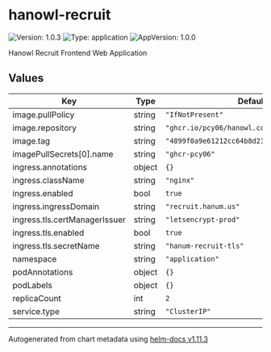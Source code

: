# hanowl-recruit

![Version: 1.0.3](https://img.shields.io/badge/Version-1.0.3-informational?style=flat-square) ![Type: application](https://img.shields.io/badge/Type-application-informational?style=flat-square) ![AppVersion: 1.0.0](https://img.shields.io/badge/AppVersion-1.0.0-informational?style=flat-square)

Hanowl Recruit Frontend Web Application

## Values

| Key | Type | Default | Description |
|-----|------|---------|-------------|
| image.pullPolicy | string | `"IfNotPresent"` |  |
| image.repository | string | `"ghcr.io/pcy06/hanowl.com"` |  |
| image.tag | string | `"4899f0a9e61212cc64b8d2113d3d546b5f58ec35"` |  |
| imagePullSecrets[0].name | string | `"ghcr-pcy06"` |  |
| ingress.annotations | object | `{}` |  |
| ingress.className | string | `"nginx"` |  |
| ingress.enabled | bool | `true` |  |
| ingress.ingressDomain | string | `"recruit.hanum.us"` |  |
| ingress.tls.certManagerIssuer | string | `"letsencrypt-prod"` |  |
| ingress.tls.enabled | bool | `true` |  |
| ingress.tls.secretName | string | `"hanum-recruit-tls"` |  |
| namespace | string | `"application"` |  |
| podAnnotations | object | `{}` |  |
| podLabels | object | `{}` |  |
| replicaCount | int | `2` |  |
| service.type | string | `"ClusterIP"` |  |

----------------------------------------------
Autogenerated from chart metadata using [helm-docs v1.11.3](https://github.com/norwoodj/helm-docs/releases/v1.11.3)
